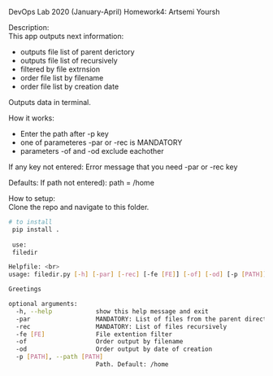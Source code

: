 DevOps Lab 2020 (January-April)
Homework4: Artsemi Yoursh

Description: <br>
This app outputs next information: 
- outputs file list of parent derictory
- outputs file list of recursively
- filtered by file extrnsion
- order file list by filename
- order file list by creation date

Outputs data in terminal.

How it works: <br>
- Enter the path after -p key
- one of parameteres -par or -rec is MANDATORY
- parameters -of and -od exclude eachother

If any key not entered:
	Error message that you need -par or -rec key

Defaults:
If path not entered): path = /home

How to setup: <br>
Clone the repo and navigate to this folder.

```bash
# to install
 pip install .
 
 use:
 filedir

Helpfile: <br>
usage: filedir.py [-h] [-par] [-rec] [-fe [FE]] [-of] [-od] [-p [PATH]]

Greetings

optional arguments:
  -h, --help            show this help message and exit
  -par                  MANDATORY: List of files from the parent directory
  -rec                  MANDATORY: List of files recursively
  -fe [FE]              File extention filter
  -of                   Order output by filename
  -od                   Order output by date of creation
  -p [PATH], --path [PATH]
                        Path. Default: /home

